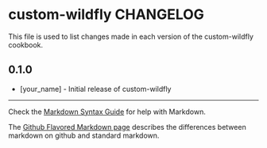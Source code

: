 custom-wildfly CHANGELOG
========================

This file is used to list changes made in each version of the custom-wildfly cookbook.

0.1.0
-----
- [your_name] - Initial release of custom-wildfly

- - -
Check the [Markdown Syntax Guide](http://daringfireball.net/projects/markdown/syntax) for help with Markdown.

The [Github Flavored Markdown page](http://github.github.com/github-flavored-markdown/) describes the differences between markdown on github and standard markdown.
